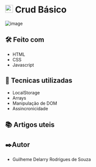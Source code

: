 # <img src="https://www.freepnglogos.com/uploads/javascript-png/javascript-vector-logo-yellow-png-transparent-javascript-vector-12.png" width="25"/> Crud Básico
![image](https://github.com/Delarry021/crud-basico-java/assets/81939515/64c70fd3-a081-48ea-bf74-eaac6a5c9c9a)
## 🛠️ Feito com
- HTML
- CSS
- Javascript

## 🎨 Tecnicas utilizadas
- LocalStorage
- Arrays
- Manipulação de DOM
- Assincronicidade

## 📚 Artigos uteis

## ✒️Autor
- Guilheme Delarry Rodrigues de Souza
